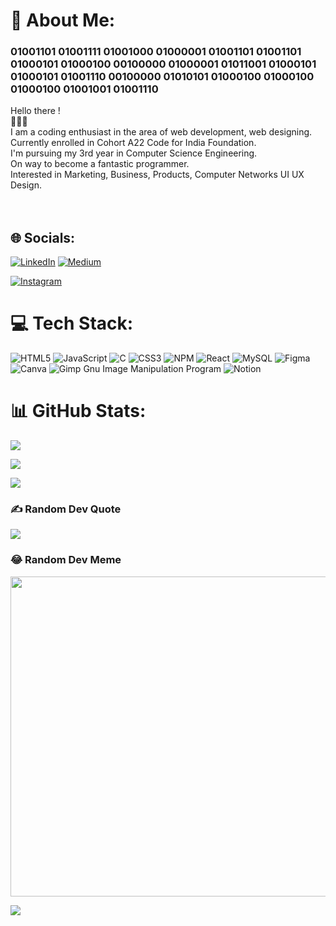 # 💫 About Me: 

<h3 style="#RRGGBB">01001101 01001111 01001000 01000001 01001101 01001101 01000101 01000100 00100000 01000001 01011001 01000101 01000101 01001110 00100000 01010101 01000100 01000100 01000100 01001001 01001110</h3>


Hello there !<br>👨🏻‍💻  <br>I am a coding enthusiast in the area of web development, web designing. <br>Currently enrolled in Cohort A22 Code for India Foundation.<br>I'm pursuing my 3rd year in Computer Science Engineering.<br>On way to become a fantastic programmer. <br>Interested in Marketing, Business, Products, Computer Networks UI UX Design.<br><br><br>

## 🌐 Socials:

 [![LinkedIn](https://img.shields.io/badge/LinkedIn-%230077B5.svg?logo=linkedin&logoColor=white)](https://linkedin.com/in/m-ayeen-u) [![Medium](https://img.shields.io/badge/Medium-12100E?logo=medium&logoColor=white)](https://medium.com/@@mdayeen) 

 [![Instagram](https://img.shields.io/badge/Instagram-%23E4405F.svg?logo=Instagram&logoColor=white)](https://instagram.com/m.ayeen.u)

# 💻 Tech Stack:

![HTML5](https://img.shields.io/badge/html5-%23E34F26.svg?style=for-the-badge&logo=html5&logoColor=white) ![JavaScript](https://img.shields.io/badge/javascript-%23323330.svg?style=for-the-badge&logo=javascript&logoColor=%23F7DF1E) ![C](https://img.shields.io/badge/c-%2300599C.svg?style=for-the-badge&logo=c&logoColor=white) ![CSS3](https://img.shields.io/badge/css3-%231572B6.svg?style=for-the-badge&logo=css3&logoColor=white) ![NPM](https://img.shields.io/badge/NPM-%23000000.svg?style=for-the-badge&logo=npm&logoColor=white) ![React](https://img.shields.io/badge/react-%2320232a.svg?style=for-the-badge&logo=react&logoColor=%2361DAFB) ![MySQL](https://img.shields.io/badge/mysql-%2300f.svg?style=for-the-badge&logo=mysql&logoColor=white)  ![Figma](https://img.shields.io/badge/figma-%23F24E1E.svg?style=for-the-badge&logo=figma&logoColor=white) ![Canva](https://img.shields.io/badge/Canva-%2300C4CC.svg?style=for-the-badge&logo=Canva&logoColor=white) ![Gimp Gnu Image Manipulation Program](https://img.shields.io/badge/Gimp-657D8B?style=for-the-badge&logo=gimp&logoColor=FFFFFF) ![Notion](https://img.shields.io/badge/Notion-%23000000.svg?style=for-the-badge&logo=notion&logoColor=white)

# 📊 GitHub Stats:

![](https://github-readme-stats.vercel.app/api?username=mdayeen&theme=dark&hide_border=false&include_all_commits=false&count_private=false)<br/>

![](https://github-readme-streak-stats.herokuapp.com/?user=mdayeen&theme=dark&hide_border=false)<br/>

![](https://github-readme-stats.vercel.app/api/top-langs/?username=mdayeen&theme=dark&hide_border=false&include_all_commits=false&count_private=false&layout=compact)
### ✍️ Random Dev Quote

![](https://quotes-github-readme.vercel.app/api?type=vetical&theme=gruvbox)


### 😂 Random Dev Meme

<img src="https://random-memer.herokuapp.com/" width="512px"/>

[![](https://visitcount.itsvg.in/api?id=mdayeen&icon=5&color=5)](https://visitcount.itsvg.in)
